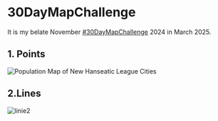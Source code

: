 # 30DayMapChallenge
It is my belate November [#30DayMapChallenge](https://30daymapchallenge.com) 2024 in March 2025.

## 1. Points

![Population Map of New Hanseatic League Cities](https://github.com/user-attachments/assets/1a1dfe4e-c905-4a94-b072-5fd3363a2523)


## 2.Lines

![linie2](https://github.com/user-attachments/assets/f992cc0b-881d-42fe-8f70-2e695780b690)


